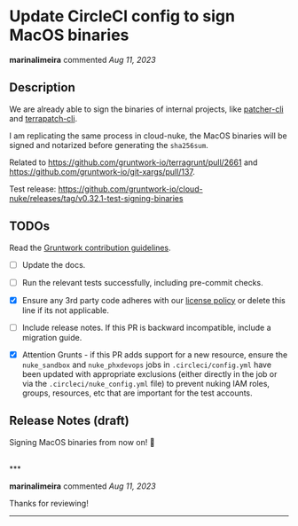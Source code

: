 # Update CircleCI config to sign MacOS binaries

**marinalimeira** commented *Aug 11, 2023*

<!-- Prepend '[WIP]' to the title if this PR is still a work-in-progress. Remove it when it is ready for review! -->

## Description

We are already able to sign the binaries of internal projects, like [patcher-cli](https://github.com/gruntwork-io/patcher-cli/releases) and [terrapatch-cli](https://github.com/gruntwork-io/terrapatch-cli).

I am replicating the same process in cloud-nuke, the MacOS binaries will be signed and notarized before generating the `sha256sum`. 

Related to https://github.com/gruntwork-io/terragrunt/pull/2661 and https://github.com/gruntwork-io/git-xargs/pull/137.

Test release: https://github.com/gruntwork-io/cloud-nuke/releases/tag/v0.32.1-test-signing-binaries


<!-- Description of the changes introduced by this PR. -->

## TODOs

Read the [Gruntwork contribution guidelines](https://gruntwork.notion.site/Gruntwork-Coding-Methodology-02fdcd6e4b004e818553684760bf691e).

- [ ] Update the docs.
- [ ] Run the relevant tests successfully, including pre-commit checks.
- [X] Ensure any 3rd party code adheres with our [license policy](https://www.notion.so/gruntwork/Gruntwork-licenses-and-open-source-usage-policy-f7dece1f780341c7b69c1763f22b1378) or delete this line if its not applicable.
- [ ] Include release notes. If this PR is backward incompatible, include a migration guide.
- [X] Attention Grunts - if this PR adds support for a new resource, ensure the `nuke_sandbox` and `nuke_phxdevops` jobs in `.circleci/config.yml` have been updated with appropriate exclusions (either directly in the job or via the `.circleci/nuke_config.yml` file) to prevent nuking IAM roles, groups, resources, etc that are important for the test accounts.


## Release Notes (draft)

Signing MacOS binaries from now on! 🎉


<br />
***


**marinalimeira** commented *Aug 11, 2023*

Thanks for reviewing!
***

